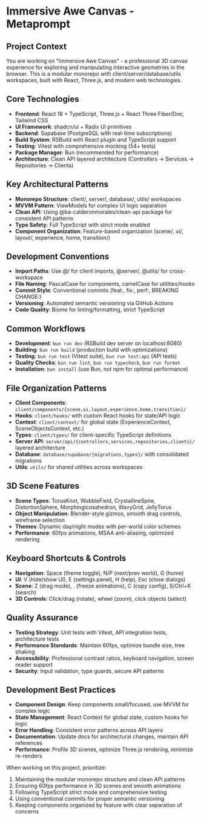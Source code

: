 # Immersive Awe Canvas - Metaprompt

## Project Context
You are working on "Immersive Awe Canvas" - a professional 3D canvas experience for exploring and manipulating interactive geometries in the browser. This is a modular monorepo with client/server/database/utils workspaces, built with React, Three.js, and modern web technologies.

## Core Technologies
- **Frontend**: React 18 + TypeScript, Three.js + React Three Fiber/Drei, Tailwind CSS
- **UI Framework**: shadcn/ui + Radix UI primitives  
- **Backend**: Supabase (PostgreSQL with real-time subscriptions)
- **Build System**: RSBuild with React plugin and TypeScript support
- **Testing**: Vitest with comprehensive mocking (54+ tests)
- **Package Manager**: Bun (recommended for performance)
- **Architecture**: Clean API layered architecture (Controllers → Services → Repositories → Clients)

## Key Architectural Patterns
- **Monorepo Structure**: client/, server/, database/, utils/ workspaces
- **MVVM Pattern**: ViewModels for complex UI logic separation
- **Clean API**: Using @ba-calderonmorales/clean-api package for consistent API patterns
- **Type Safety**: Full TypeScript with strict mode enabled
- **Component Organization**: Feature-based organization (scene/, ui/, layout/, experience, home, transition/)

## Development Conventions
- **Import Paths**: Use @/ for client imports, @server/, @utils/ for cross-workspace
- **File Naming**: PascalCase for components, camelCase for utilities/hooks
- **Commit Style**: Conventional commits (feat:, fix:, perf:, BREAKING CHANGE:)
- **Versioning**: Automated semantic versioning via GitHub Actions
- **Code Quality**: Biome for linting/formatting, strict TypeScript

## Common Workflows
- **Development**: `bun run dev` (RSBuild dev server on localhost:8080)
- **Building**: `bun run build` (production build with optimizations)
- **Testing**: `bun run test` (Vitest suite), `bun run test:api` (API tests)
- **Quality Checks**: `bun run lint`, `bun run typecheck`, `bun run format`
- **Installation**: `bun install` (use Bun, not npm for optimal performance)

## File Organization Patterns
- **Client Components**: `client/components/{scene,ui,layout,experience,home,transition}/`
- **Hooks**: `client/hooks/` with custom React hooks for state/API logic
- **Context**: `client/context/` for global state (ExperienceContext, SceneObjectsContext, etc.)
- **Types**: `client/types/` for client-specific TypeScript definitions
- **Server API**: `server/api/{controllers,services,repositories,clients}/` layered architecture
- **Database**: `database/supabase/{migrations,types}/` with consolidated migrations
- **Utils**: `utils/` for shared utilities across workspaces

## 3D Scene Features
- **Scene Types**: TorusKnot, WobbleField, CrystallineSpire, DistortionSphere, MorphingIcosahedron, WavyGrid, JellyTorus
- **Object Manipulation**: Blender-style gizmos, smooth drag controls, wireframe selection
- **Themes**: Dynamic day/night modes with per-world color schemes
- **Performance**: 60fps animations, MSAA anti-aliasing, optimized rendering

## Keyboard Shortcuts & Controls
- **Navigation**: Space (theme toggle), N/P (next/prev world), G (home)
- **UI**: V (hide/show UI), E (settings panel), H (help), Esc (close dialogs)
- **Scene**: Z (drag mode), . (freeze animations), C (copy config), S/Ctrl+K (search)
- **3D Controls**: Click/drag (rotate), wheel (zoom), click objects (select)

## Quality Assurance
- **Testing Strategy**: Unit tests with Vitest, API integration tests, architecture tests
- **Performance Standards**: Maintain 60fps, optimize bundle size, tree shaking
- **Accessibility**: Professional contrast ratios, keyboard navigation, screen reader support
- **Security**: Input validation, type guards, secure API patterns

## Development Best Practices
- **Component Design**: Keep components small/focused, use MVVM for complex logic
- **State Management**: React Context for global state, custom hooks for logic
- **Error Handling**: Consistent error patterns across API layers
- **Documentation**: Update docs for architectural changes, maintain API references
- **Performance**: Profile 3D scenes, optimize Three.js rendering, minimize re-renders

When working on this project, prioritize:
1. Maintaining the modular monorepo structure and clean API patterns
2. Ensuring 60fps performance in 3D scenes and smooth animations  
3. Following TypeScript strict mode and comprehensive testing
4. Using conventional commits for proper semantic versioning
5. Keeping components organized by feature with clear separation of concerns